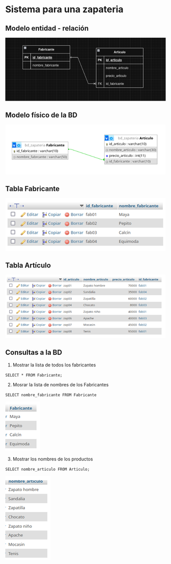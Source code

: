 # Sistema para una zapateria

## Modelo entidad - relación

![modelo Entidad-Relación](img/entidad-relacion.png "Modelo Entidad-Relación")

## Modelo físico de la BD

![modelo físico](img/fisico.png "Modelo Físico de la BD")

## Tabla Fabricante

![Tabla Fabriante](img/tabla_fabricante.png "Tabla Fabricante")

## Tabla Artículo

![Tabla Artículo](img/tabla_articulo.png "Tabla Artículo")

## Consultas a la BD

1. Mostrar la lista de todos los fabricantes

`SELECT * FROM Fabricante;`

2. Mosrar la lista de nombres de los Fabricantes 

`SELECT nombre_fabricante FROM Fabricante`

![Consulta2](img/consulta2.png "Consulta 2")

3. Mostrar los nombres de los productos

`SELECT nombre_articulo FROM Articulo;`

![Consulta3](img/consulta3.png "Consulta 3")